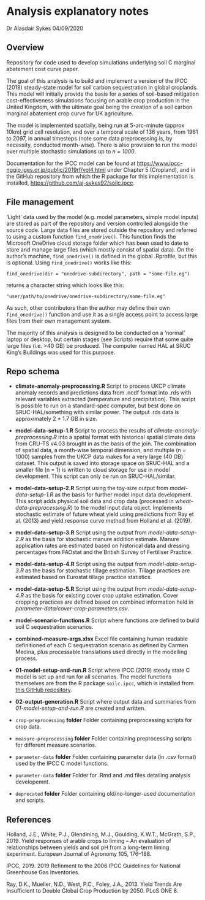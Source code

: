 Analysis explanatory notes
================
Dr Alasdair Sykes
04/09/2020

## Overview

Repository for code used to develop simulations underlying soil C
marginal abatement cost curve paper.

The goal of this analysis is to build and implement a version of the
IPCC (2019) steady-state model for soil carbon sequestration in global
croplands. This model will initially provide the basis for a series of
soil-based mitigation cost-effectiveness simulations focusing on arable
crop production in the United Kingdom, with the ultimate goal being the
creation of a soil carbon marginal abatement crop curve for UK
agriculture.

The model is implemented spatially, being run at 5-arc-minute (approx
10km) grid cell resolution, and over a temporal scale of 136 years, from
1961 to 2097, in annual timesteps (note some data preprocessing is, by
necessity, conducted month-wise). There is also provision to run the
model over multiple stochastic simulations up to *n = 1000*.

Documentation for the IPCC model can be found at
<https://www.ipcc-nggip.iges.or.jp/public/2019rf/vol4.html> under
Chapter 5 (Cropland), and in the GitHub repository from which the R
package for this implementation is installed,
<https://github.com/aj-sykes92/soilc.ipcc>.

## File management

‘Light’ data used by the model (e.g. model parameters, simple model
inputs) are stored as part of the repository and version controlled
alongside the source code. Large data files are stored outside the
repository and referred to using a custom function `find_onedrive()`.
This function finds the Microsoft OneDrive cloud storage folder which
has been used to date to store and manage large files (which mostly
consist of spatial data). On the author’s machine, `find_onedrive()` is
defined in the global .Rprofile, but this is optional. Using
`find_onedrive()` works like this:

`find_onedrive(dir = "onedrive-subdirectory", path = "some-file.eg")`

returns a character string which looks like this:

`"user/path/to/onedrive/onedrive-subdirectory/some-file.eg"`

As such, other contributors than the author may define their own
`find_onedrive()` function and use it as a single access point to access
large files from their own management system.

The majority of this analysis is designed to be conducted on a ‘normal’
laptop or desktop, but certain stages (see Scripts) require that some
quite large files (i.e. \>40 GB) be produced. The computer named HAL at
SRUC King’s Buildings was used for this purpose.

## Repo schema

  - **climate-anomaly-preprocessing.R** Script to process UKCP climate
    anomaly records and predictions data from .ncdf format into .rds
    with relevant variables extracted (temperature and precipitation).
    This script is possible to run on a standard-spec computer, but best
    done on SRUC-HAL/something with similar power. The output .rds data
    is approximately 2 \* 1.7 GB in size.

  - **model-data-setup-1.R** Script to process the results of
    *climate-anomaly-preprocessing.R* into a spatial format with
    historical spatial climate data from CRU-TS v4.03 brought in as the
    basis of the join. The combination of spatial data, a month-wise
    temporal dimension, and multiple (n = 1000) samples from the UKCP
    data makes for a very large (40 GB) dataset. This output is saved
    into storage space on SRUC-HAL and a smaller file (n = 1) is written
    to cloud storage for use in model development. This script can only
    be run on SRUC-HAL/similar.

  - **model-data-setup-2.R** Script using the toy-size output from
    *model-data-setup-1.R* as the basis for further model input data
    development. This script adds physical soil data and crop data
    (processed in *wheat-data-preprocessing.R*) to the model input data
    object. Implements stochastic estimate of future wheat yield using
    predictions from Ray et al. (2013) and yield response curve method
    from Holland et al. (2019).

  - **model-data-setup-3.R** Script using the output from
    *model-data-setup-2.R* as the basis for stochastic manure addition
    estimate. Manure application rates are estimated based on historical
    data and dressing percentages from FAOstat and the British Survey of
    Fertiliser Practice.

  - **model-data-setup-4.R** Script using the output from
    *model-data-setup-3.R* as the basis for stochastic tillage
    estimation. Tillage practices are estimated based on Eurostat
    tillage practice statistics.

  - **model-data-setup-5.R** Script using the output from
    *model-data-setup-4.R* as the basis for existing cover crop uptake
    estimation. Cover cropping practices are defined based on combined
    information held in *parameter-data/cover-crop-parameters.csv*.

  - **model-scenario-functions.R** Script where functions are defined to
    build soil C sequestration scenarios.

  - **combined-measure-args.xlsx** Excel file containing human readable
    definitioned of each C sequestration scenario as defined by Carmen
    Medina, plus processable translations used directly in the modelling
    process.

  - **01-model-setup-and-run.R** Script where IPCC (2019) steady state C
    model is set up and run for all scenarios. The model functions
    themselves are from the R package `soilc.ipcc`, which is installed
    from [this GitHub
    repository](https://github.com/aj-sykes92/soilc.ipcc).

  - **02-output-generation.R** Script where output data and summaries
    from *01-model-setup-and-run.R* are created and written.

  - `crop-preprocessing` **folder** Folder containing preprocessing
    scripts for crop data.

  - `measure-preprocessing` **folder** Folder containing preprocessing
    scripts for different measure scenarios.

  - `parameter-data` **folder** Folder containing parameter data (in
    .csv format) used by the IPCC C model functions.

  - `parameter-data` **folder** Folder for .Rmd and .md files detailing
    analysis developemnt.

  - `deprecated` **folder** Folder containing old/no-longer-used
    documentation and scripts.

## References

<div id="refs" class="references">

<div id="ref-Holland2019">

Holland, J.E., White, P.J., Glendining, M.J., Goulding, K.W.T., McGrath,
S.P., 2019. Yield responses of arable crops to liming – An evaluation of
relationships between yields and soil pH from a long-term liming
experiment. European Journal of Agronomy 105, 176–188.

</div>

<div id="ref-IPCC2019">

IPCC, 2019. 2019 Refinment to the 2006 IPCC Guidelines for National
Greenhouse Gas Inventories.

</div>

<div id="ref-Ray2013">

Ray, D.K., Mueller, N.D., West, P.C., Foley, J.A., 2013. Yield Trends
Are Insufficient to Double Global Crop Production by 2050. PLoS ONE 8.

</div>

</div>
